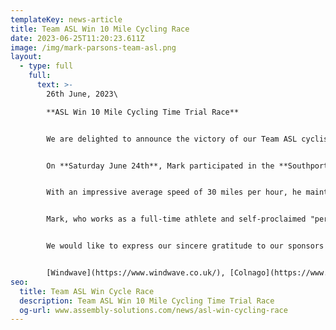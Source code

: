 ```yaml
---
templateKey: news-article
title: Team ASL Win 10 Mile Cycling Race
date: 2023-06-25T11:20:23.611Z
image: /img/mark-parsons-team-asl.png
layout:
  - type: full
    full:
      text: >-
        26th June, 2023\

        **A﻿SL Win 10 Mile Cycling Time Trial Race**


        We are delighted to announce the victory of our Team ASL cyclist, **Mark Parsons**, in a recent cycling competition. 


        On **Saturday June 24th**, Mark participated in the **Southport 10 Mile TT Race** and emerged as the champion. 


        With an impressive average speed of 30 miles per hour, he maintained a commanding lead and finished with an impressive time of 20 minutes and 21 seconds. This remarkable achievement marks his first win of the season, showcasing his exceptional skills and dedication. 


        Mark, who works as a full-time athlete and self-proclaimed "personal trainer" at David Lloyd (Bolton), devotes his spare time during the day to rigorous training on the Wattbike in preparation for his upcoming races. 


        We would like to express our sincere gratitude to our sponsors for their unwavering support;


        [Windwave](https://www.windwave.co.uk/), [Colnago](https://www.colnago.com/) and [OTE](https://www.otesports.co.uk/).
seo:
  title: Team ASL Win Cycle Race
  description: Team ASL Win 10 Mile Cycling Time Trial Race
  og-url: www.assembly-solutions.com/news/asl-win-cycling-race
---
```

